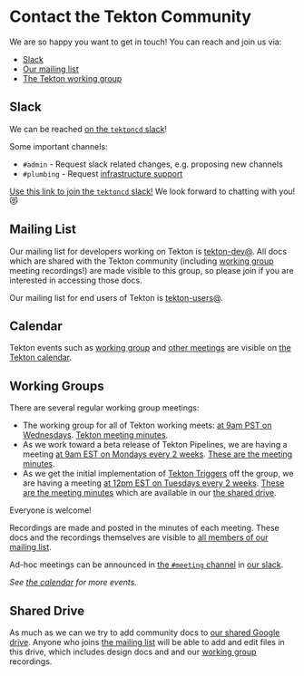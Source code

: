 # Contact the Tekton Community

We are so happy you want to get in touch! You can reach and join us via:

* [Slack](#slack)
* [Our mailing list](#mailing-list)
* [The Tekton working group](#working-groups)

## Slack

We can be reached [on the `tektoncd` slack](https://tektoncd.slack.com/)!

Some important channels:

* `#admin` - Request slack related changes, e.g. proposing new channels
* `#plumbing` - Request [infrastructure support](https://github.com/tektoncd/plumbing#support)

[Use this link to join the `tektoncd` slack!](https://join.slack.com/t/tektoncd/shared_invite/enQtNjQ1NjQzNTQ3MDQwLTc5MWU4ODg3MGJiYjllZjlmMWI0YWFlMzJjMTkyZGEyMTFhYzY1ZTkzZGU0M2I3NGEyYjU2YzNhOTE4OWQyZTM) We look forward to chatting with you! 😻


## Mailing List

Our mailing list for developers working on Tekton is
[tekton-dev@](https://groups.google.com/forum/#!forum/tekton-dev). All docs
which are shared with the Tekton community (including
[working group](#working-group) meeting recordings!) are made visible to this
group, so please join if you are interested in accessing those docs.

Our mailing list for end users of Tekton is
[tekton-users@](https://groups.google.com/forum/#!forum/tekton-users).

## Calendar

Tekton events such as [working group](#working-group) and [other meetings](#other-meetings)
are visible on
[the Tekton calendar](https://calendar.google.com/calendar?cid=Z29vZ2xlLmNvbV9kM292Y3ZvMXAzMjE5aDk4OTU3M3Y5OGZuc0Bncm91cC5jYWxlbmRhci5nb29nbGUuY29t).

## Working Groups

There are several regular working group meetings:

* The working group for all of Tekton working meets:
[at 9am PST on Wednesdays](https://calendar.google.com/event?action=TEMPLATE&tmeid=bjc0aWJqMzVtYm04ZWt2NHJlajJmajdvNGtfMjAxOTA1MjlUMTYwMDAwWiBnb29nbGUuY29tX2Qzb3Zjdm8xcDMyMTloOTg5NTczdjk4Zm5zQGc&tmsrc=google.com_d3ovcvo1p3219h989573v98fns%40group.calendar.google.com&scp=ALL). [Tekton meeting minutes](https://docs.google.com/document/d/1rPR7m1Oj0ip3bpd_bcS1sjZyPgGi_g9asF5YrExeESc).  
* As we work toward a beta release of Tekton Pipelines, we are having a meeting
  [at 9am EST on Mondays every 2 weeks](https://calendar.google.com/event?action=TEMPLATE&tmeid=NXRiamQwbWh1ajk0OTEyOTY0YjVzcXBnbGJfMjAxOTA5MjNUMTYwMDAwWiBnb29nbGUuY29tX2Qzb3Zjdm8xcDMyMTloOTg5NTczdjk4Zm5zQGc&tmsrc=google.com_d3ovcvo1p3219h989573v98fns%40group.calendar.google.com&scp=ALL).
  [These are the meeting minutes](https://docs.google.com/document/d/1JmRd0vbh2Q6Emu2DOk-LwLHfxd2V0zrN4WNawGzoNXw).
* As we get the initial implementation of [Tekton Triggers](https://github.com/tektoncd/triggers) off the group,
  we are having a meeting
  [at 12pm EST on Tuesdays every 2 weeks](https://calendar.google.com/event?action=TEMPLATE&tmeid=NHRlZGVzOWxzajRzMWx1MWZlM3R2MXFqbDlfMjAxOTExMTRUMTUwMDAwWiBnb29nbGUuY29tX2Qzb3Zjdm8xcDMyMTloOTg5NTczdjk4Zm5zQGc&tmsrc=google.com_d3ovcvo1p3219h989573v98fns%40group.calendar.google.com&scp=ALL).
  [These are the meeting minutes](https://docs.google.com/document/d/1T87yK4BIu291gGK1L2ZzDpesGCnXX3tGuWXjdr5Soxw/edit)
  which are available in our [the shared drive](#shared-drive).

Everyone is welcome!

Recordings are made and posted in the minutes of each meeting.
These docs and the recordings themselves are visible to [all members of our mailing list](#mailing-list).

Ad-hoc meetings can be announced in
[the `#meeting` channel](https://app.slack.com/client/TJ45YV83X/CLUAVRKQA/thread/CL3T51NRF-1565213856.087600)
in [our slack](#slack).

_See [the calendar](#calendar) for more events._

## Shared Drive

As much as we can we try to add community docs to
[our shared Google drive](https://drive.google.com/drive/u/0/folders/0AFOvPxM9MpebUk9PVA).
Anyone who joins [the mailing list](#mailing-list) will be able to add and edit files in this drive,
which includes design docs and and our [working group](#working-group) recordings.
